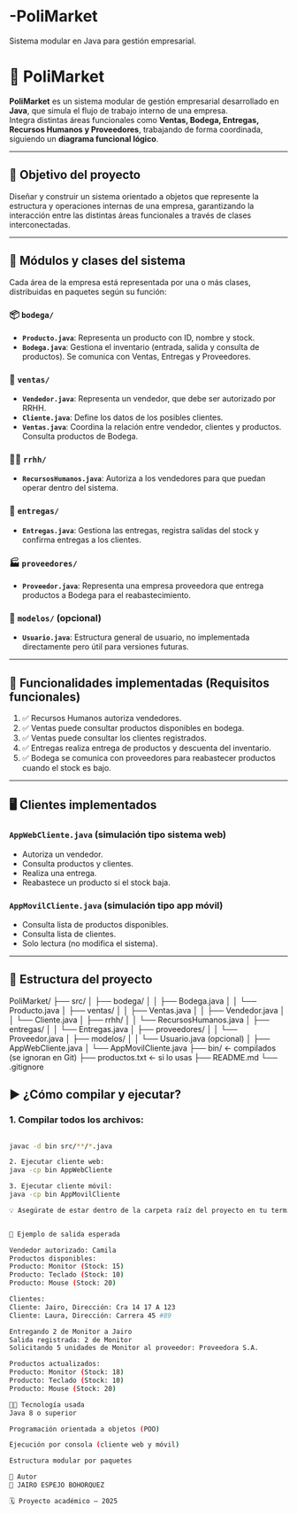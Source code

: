 # -PoliMarket
 Sistema modular en Java para gestión empresarial.
# 🏢 PoliMarket

**PoliMarket** es un sistema modular de gestión empresarial desarrollado en **Java**, que simula el flujo de trabajo interno de una empresa.  
Integra distintas áreas funcionales como **Ventas, Bodega, Entregas, Recursos Humanos y Proveedores**, trabajando de forma coordinada, siguiendo un **diagrama funcional lógico**.

---

## 📌 Objetivo del proyecto

Diseñar y construir un sistema orientado a objetos que represente la estructura y operaciones internas de una empresa, garantizando la interacción entre las distintas áreas funcionales a través de clases interconectadas.

---

## 🧩 Módulos y clases del sistema

Cada área de la empresa está representada por una o más clases, distribuidas en paquetes según su función:

### 📦 `bodega/`
- **`Producto.java`**: Representa un producto con ID, nombre y stock.
- **`Bodega.java`**: Gestiona el inventario (entrada, salida y consulta de productos). Se comunica con Ventas, Entregas y Proveedores.

### 🛒 `ventas/`
- **`Vendedor.java`**: Representa un vendedor, que debe ser autorizado por RRHH.
- **`Cliente.java`**: Define los datos de los posibles clientes.
- **`Ventas.java`**: Coordina la relación entre vendedor, clientes y productos. Consulta productos de Bodega.

### 👩‍💼 `rrhh/`
- **`RecursosHumanos.java`**: Autoriza a los vendedores para que puedan operar dentro del sistema.

### 🚚 `entregas/`
- **`Entregas.java`**: Gestiona las entregas, registra salidas del stock y confirma entregas a los clientes.

### 🏭 `proveedores/`
- **`Proveedor.java`**: Representa una empresa proveedora que entrega productos a Bodega para el reabastecimiento.

### 📁 `modelos/` (opcional)
- **`Usuario.java`**: Estructura general de usuario, no implementada directamente pero útil para versiones futuras.

---

## 🧠 Funcionalidades implementadas (Requisitos funcionales)

1. ✅ Recursos Humanos autoriza vendedores.
2. ✅ Ventas puede consultar productos disponibles en bodega.
3. ✅ Ventas puede consultar los clientes registrados.
4. ✅ Entregas realiza entrega de productos y descuenta del inventario.
5. ✅ Bodega se comunica con proveedores para reabastecer productos cuando el stock es bajo.

---

## 🖥 Clientes implementados

### `AppWebCliente.java` (simulación tipo sistema web)
- Autoriza un vendedor.
- Consulta productos y clientes.
- Realiza una entrega.
- Reabastece un producto si el stock baja.

### `AppMovilCliente.java` (simulación tipo app móvil)
- Consulta lista de productos disponibles.
- Consulta lista de clientes.
- Solo lectura (no modifica el sistema).

---

## 🔧 Estructura del proyecto

PoliMarket/
├── src/
│   ├── bodega/
│   │   ├── Bodega.java
│   │   └── Producto.java
│   ├── ventas/
│   │   ├── Ventas.java
│   │   ├── Vendedor.java
│   │   └── Cliente.java
│   ├── rrhh/
│   │   └── RecursosHumanos.java
│   ├── entregas/
│   │   └── Entregas.java
│   ├── proveedores/
│   │   └── Proveedor.java
│   ├── modelos/
│   │   └── Usuario.java (opcional)
│   ├── AppWebCliente.java
│   └── AppMovilCliente.java
├── bin/                 ← compilados (se ignoran en Git)
├── productos.txt        ← si lo usas
├── README.md
└── .gitignore



## ▶️ ¿Cómo compilar y ejecutar?

### 1. Compilar todos los archivos:
```bash

javac -d bin src/**/*.java

2. Ejecutar cliente web:
java -cp bin AppWebCliente

3. Ejecutar cliente móvil:
java -cp bin AppMovilCliente

💡 Asegúrate de estar dentro de la carpeta raíz del proyecto en tu terminal.


🧪 Ejemplo de salida esperada

Vendedor autorizado: Camila
Productos disponibles:
Producto: Monitor (Stock: 15)
Producto: Teclado (Stock: 10)
Producto: Mouse (Stock: 20)

Clientes:
Cliente: Jairo, Dirección: Cra 14 17 A 123
Cliente: Laura, Dirección: Carrera 45 #89

Entregando 2 de Monitor a Jairo
Salida registrada: 2 de Monitor
Solicitando 5 unidades de Monitor al proveedor: Proveedora S.A.

Productos actualizados:
Producto: Monitor (Stock: 18)
Producto: Teclado (Stock: 10)
Producto: Mouse (Stock: 20)

👨‍💻 Tecnología usada
Java 8 o superior

Programación orientada a objetos (POO)

Ejecución por consola (cliente web y móvil)

Estructura modular por paquetes

📝 Autor
👤 JAIRO ESPEJO BOHORQUEZ

🗓 Proyecto académico – 2025





